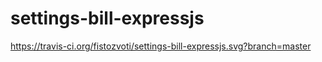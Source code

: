# settings-bill-expressjs
https://travis-ci.org/fistozvoti/settings-bill-expressjs.svg?branch=master
